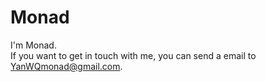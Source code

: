 # Monad
I'm Monad.  
If you want to get in touch with me, you can send a email to YanWQmonad@gmail.com.
